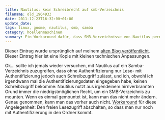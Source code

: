 ```yaml
---
title: Nautilus: kein Schreibrecht auf smb-Verzeichnis
filename: old_1964933
date: 2011-12-23T16:32:00+01:00
update_date:
tags: linux, gnome, nautilus, smb, samba
category: hoellenmaschinen
summary: Ein Workaround dafür, dass SMB-Verzeichnisse von Nautilus permanent Read-Only gemounted werden.
---
```

Dieser Eintrag wurde ursprünglich auf meinem [alten Blog veröffentlicht](https://stu.blogger.de/stories/1964933/). Dieser Eintrag hier ist eine Kopie mit kleinen technischen Anpassungen.

Ok… sollte ich jemals wieder versuchen, mit Nautilus auf ein Samba-Verzeichnis zuzugreifen, dass ohne Authentifizierung nur Lese- mit Authentifizierung jedoch auch Schreibzugriff zulässt, und ich, obwohl ich irgendwann mal die Authentifizierungsdaten eingegeben habe, keinen Schreibzugriff bekomme: Nautilus nutzt aus irgendeinem hirnverbrannten Grund immer die niedrigstmöglichen Recht, um ein SMB-Verzeichnis zu mounten. Wenn es einmal gemountet ist, kann man das nicht mehr ändern. Genau genommen, kann man das vorher auch nicht. [Workaround](/blogposts/old_1613359) für diese Angelegenheit: Den freien Lesezugriff abschalten, so dass man nur noch mit Authentifizierung in den Ordner kommt.
